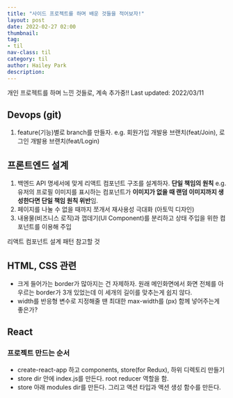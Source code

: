 ```yaml
---
title: "사이드 프로젝트를 하며 배운 것들을 적어보자!"
layout: post
date: 2022-02-27 02:00
thumbnail: 
tag:
- til
nav-class: til
category: til
author: Hailey Park
description: 
---
```


개인 프로젝트를 하며 느낀 것들로, 계속 추가중!!
Last updated: 2022/03/11

## Devops (git)

1. feature(기능)별로 branch를 만들자.
e.g. 회원가입 개발용 브랜치(feat/Join), 로그인 개발용 브랜치(feat/Login)

## 프론트엔드 설계

1. 백엔드 API 명세서에 맞게 리액트 컴포넌트 구조를 설계하자. **단일 책임의 원칙**
    e.g. 유저의 프로필 이미지를 표시하는 컴포넌트가 **이미지가 없을 때 랜덤 이미지까지 생성한다면 단일 책임 원칙 위반**임.
2. 페이지를 나눌 수 없을 때까지 쪼개서 재사용성 극대화 (아토믹 디자인)
3. 내용물(비즈니스 로직)과 껍데기(UI Component)를 분리하고 상태 주입을 위한 컴포넌트를 이용해 주입

리액트 컴포넌트 설계 패턴 참고할 것

## HTML, CSS 관련

- 크게 들어가는 border가 많아지는 건 자제하자. 원래 메인화면에서 화면 전체를 아우르는 border가 3개 있었는데 이 세개의 길이를 맞추는게 쉽지 않다.
- width를 반응형 변수로 지정해줄 땐 최대한 max-width를 (px) 함께 넣어주는게 좋은가?

## React 

### 프로젝트 만드는 순서

- create-react-app 하고 components, store(for Redux), 하위 디렉토리 만들기
- store dir 안에 index.js를 만든다. root reducer 역할을 함. 
- store 아래 modules dir를 만든다. 그리고 액션 타입과 액션 생성 함수를 만든다.